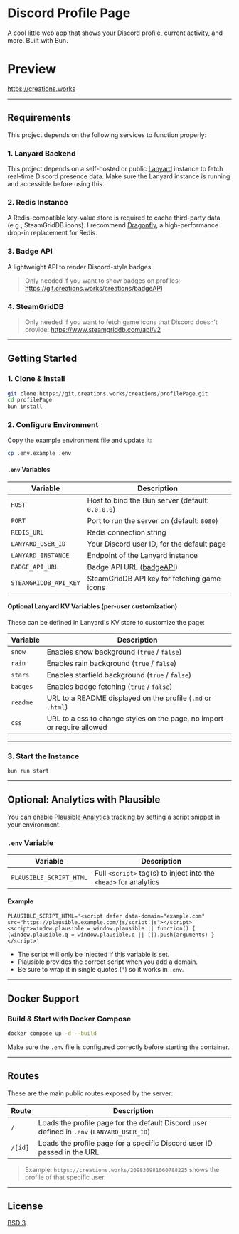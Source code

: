 # Discord Profile Page

A cool little web app that shows your Discord profile, current activity, and more. Built with Bun.

# Preview
https://creations.works

---

## Requirements

This project depends on the following services to function properly:

### 1. Lanyard Backend

This project depends on a self-hosted or public [Lanyard](https://github.com/Phineas/lanyard) instance to fetch real-time Discord presence data.
Make sure the Lanyard instance is running and accessible before using this.

### 2. Redis Instance

A Redis-compatible key-value store is required to cache third-party data (e.g., SteamGridDB icons).
I recommend [Dragonfly](https://www.dragonflydb.io/), a high-performance drop-in replacement for Redis.

### 3. Badge API

A lightweight API to render Discord-style badges.
>Only needed if you want to show badges on profiles:
https://git.creations.works/creations/badgeAPI

### 4. SteamGridDB

>Only needed if you want to fetch game icons that Discord doesn’t provide:
https://www.steamgriddb.com/api/v2

---

## Getting Started

### 1. Clone & Install

```bash
git clone https://git.creations.works/creations/profilePage.git
cd profilePage
bun install
```

### 2. Configure Environment

Copy the example environment file and update it:

```bash
cp .env.example .env
```

#### `.env` Variables

| Variable              | Description                                                                 |
|-----------------------|-----------------------------------------------------------------------------|
| `HOST`                | Host to bind the Bun server (default: `0.0.0.0`)                            |
| `PORT`                | Port to run the server on (default: `8080`)                                 |
| `REDIS_URL`           | Redis connection string                                                     |
| `LANYARD_USER_ID`     | Your Discord user ID, for the default page                                  |
| `LANYARD_INSTANCE`    | Endpoint of the Lanyard instance                                            |
| `BADGE_API_URL`       | Badge API URL ([badgeAPI](https://git.creations.works/creations/badgeAPI))  |
| `STEAMGRIDDB_API_KEY` | SteamGridDB API key for fetching game icons                                 |

#### Optional Lanyard KV Variables (per-user customization)

These can be defined in Lanyard's KV store to customize the page:

| Variable  | Description                                                        |
|-----------|--------------------------------------------------------------------|
| `snow`    | Enables snow background (`true` / `false`)                         |
| `rain`    | Enables rain background (`true` / `false`)                         |
| `stars`   | Enables starfield background (`true` / `false`)                    |
| `badges`  | Enables badge fetching (`true` / `false`)                          |
| `readme`  | URL to a README displayed on the profile (`.md` or `.html`)        |
| `css`     | URL to a css to change styles on the page, no import or require allowed |

---

### 3. Start the Instance

```bash
bun run start
```

---

## Optional: Analytics with Plausible

You can enable [Plausible Analytics](https://plausible.io) tracking by setting a script snippet in your environment.

### `.env` Variable

| Variable                | Description                                                            |
|-------------------------|------------------------------------------------------------------------|
| `PLAUSIBLE_SCRIPT_HTML` | Full `<script>` tag(s) to inject into the `<head>` for analytics       |

#### Example

```env
PLAUSIBLE_SCRIPT_HTML='<script defer data-domain="example.com" src="https://plausible.example.com/js/script.js"></script><script>window.plausible = window.plausible || function() { (window.plausible.q = window.plausible.q || []).push(arguments) }</script>'
```

- The script will only be injected if this variable is set.
- Plausible provides the correct script when you add a domain.
- Be sure to wrap it in single quotes (`'`) so it works in `.env`.

---

## Docker Support

### Build & Start with Docker Compose

```bash
docker compose up -d --build
```

Make sure the `.env` file is configured correctly before starting the container.

---

## Routes

These are the main public routes exposed by the server:

| Route   | Description                                                                 |
|---------|-----------------------------------------------------------------------------|
| `/`     | Loads the profile page for the default Discord user defined in `.env` (`LANYARD_USER_ID`) |
| `/[id]` | Loads the profile page for a specific Discord user ID passed in the URL     |

> Example: `https://creations.works/209830981060788225` shows the profile of that specific user.

---

## License

[BSD 3](LICENSE)
